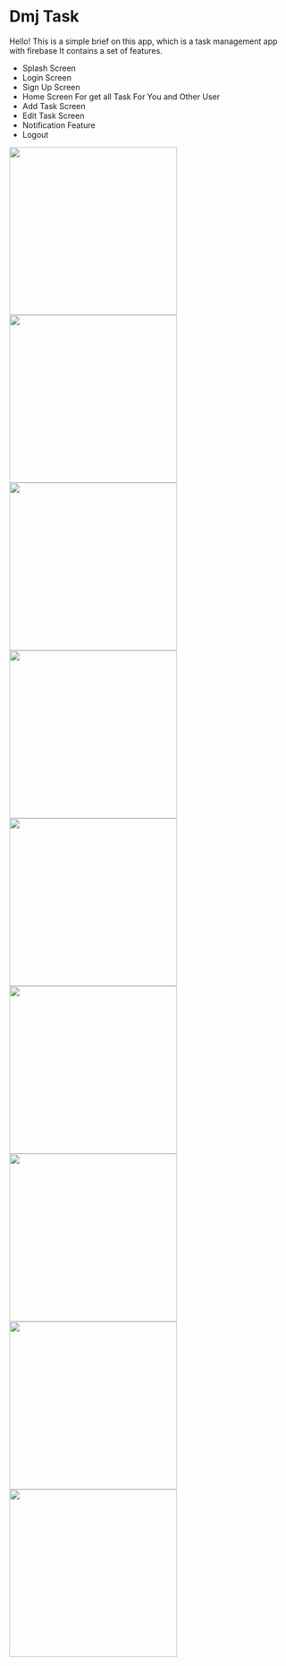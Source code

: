 # Dmj Task
Hello! This is a simple brief on this app, which is a task management app with firebase
It contains a set of features.

 - Splash Screen
 - Login Screen 
 - Sign Up Screen 
 - Home Screen For get all Task For You and Other User 
 - Add Task Screen 
 - Edit Task Screen 
 - Notification Feature 
 - Logout

<div>
 <img src="https://github.com/user-attachments/assets/cc1d74cb-7494-4dbd-95d3-808647631a08" width = 300 , hight = 300> 
<img src="https://github.com/user-attachments/assets/b91e6720-1819-4486-ac54-0f1391939b9b" width = 300 , hight = 300> 
<img src="https://github.com/user-attachments/assets/68342f24-e786-4fe8-a29e-eead31f23e31" width = 300 , hight = 300> 
<img src="https://github.com/user-attachments/assets/75025bb0-a19a-4750-94b9-ff67d3491310" width = 300 , hight = 300> 
<img src="https://github.com/user-attachments/assets/b2092afb-318e-4c25-981a-c9e68a90aeac" width = 300 , hight = 300> 
<img src="https://github.com/user-attachments/assets/a3a81e6d-f646-4887-8767-508f3eb66763" width = 300 , hight = 300> 
</div>
<div>
<img src="https://github.com/user-attachments/assets/a3a81e6d-f646-4887-8767-508f3eb66763" width = 300 , hight = 300> 
<img src="https://github.com/user-attachments/assets/4f789a17-93f6-43ad-a07c-fc62ab70bf79" width = 300 , hight = 300> 
<img src="https://github.com/user-attachments/assets/0000ae2d-dfee-4388-be15-d58184599c29" width = 300 , hight = 300> 
</div>

